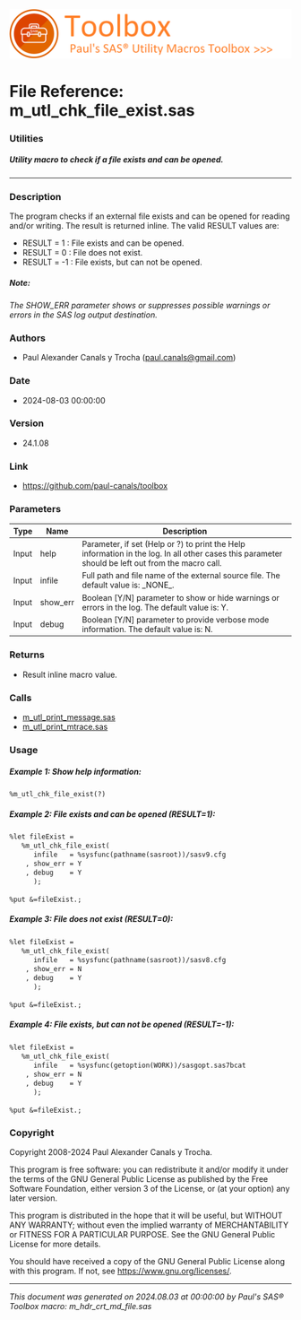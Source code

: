 ![../../misc/images/doc_banner.png](../../misc/images/doc_banner.png)
# 
# File Reference: m_utl_chk_file_exist.sas

### Utilities

##### Utility macro to check if a file exists and can be opened.

***

### Description
The program checks if an external file exists and can be opened for reading and/or writing. The result is returned inline. The valid RESULT values are:

- RESULT \=  1 : File exists and can be opened.
- RESULT \=  0 : File does not exist.
- RESULT \= \-1 : File exists, but can not be opened.



##### *Note:*
*The SHOW_ERR parameter shows or suppresses possible warnings or errors in the SAS log output destination.*

### Authors
* Paul Alexander Canals y Trocha (paul.canals@gmail.com)

### Date
* 2024-08-03 00:00:00

### Version
* 24.1.08

### Link
* https://github.com/paul-canals/toolbox

### Parameters
| Type | Name | Description |
| ---- | ---- | ----------- |
| Input | help | Parameter, if set (Help or ?) to print the Help information in the log. In all other cases this parameter should be left out from the macro call. |
| Input | infile | Full path and file name of the external source file. The default value is: \_NONE\_. |
| Input | show_err | Boolean [Y/N] parameter to show or hide warnings or errors in the log. The default value is: Y. |
| Input | debug | Boolean [Y/N] parameter to provide verbose mode information. The default value is: N. |

### Returns
* Result inline macro value.

### Calls
* [m_utl_print_message.sas](m_utl_print_message.md)
* [m_utl_print_mtrace.sas](m_utl_print_mtrace.md)

### Usage

##### Example 1: Show help information:
```sas
%m_utl_chk_file_exist(?)
```

##### Example 2: File exists and can be opened (RESULT=1):
```sas
%let fileExist =
   %m_utl_chk_file_exist(
      infile   = %sysfunc(pathname(sasroot))/sasv9.cfg
    , show_err = Y
    , debug    = Y
      );

%put &=fileExist.;

```

##### Example 3: File does not exist (RESULT=0):
```sas
%let fileExist =
   %m_utl_chk_file_exist(
      infile   = %sysfunc(pathname(sasroot))/sasv8.cfg
    , show_err = N
    , debug    = Y
      );

%put &=fileExist.;

```

##### Example 4: File exists, but can not be opened (RESULT=-1):
```sas
%let fileExist =
   %m_utl_chk_file_exist(
      infile   = %sysfunc(getoption(WORK))/sasgopt.sas7bcat
    , show_err = N
    , debug    = Y
      );

%put &=fileExist.;

```

### Copyright
Copyright 2008-2024 Paul Alexander Canals y Trocha. 
 
This program is free software: you can redistribute it and/or modify 
it under the terms of the GNU General Public License as published by 
the Free Software Foundation, either version 3 of the License, or 
(at your option) any later version. 
 
This program is distributed in the hope that it will be useful, 
but WITHOUT ANY WARRANTY; without even the implied warranty of 
MERCHANTABILITY or FITNESS FOR A PARTICULAR PURPOSE. See the 
GNU General Public License for more details. 
 
You should have received a copy of the GNU General Public License 
along with this program. If not, see <https://www.gnu.org/licenses/>. 


***
*This document was generated on 2024.08.03 at 00:00:00 by Paul's SAS&reg; Toolbox macro: m_hdr_crt_md_file.sas*
